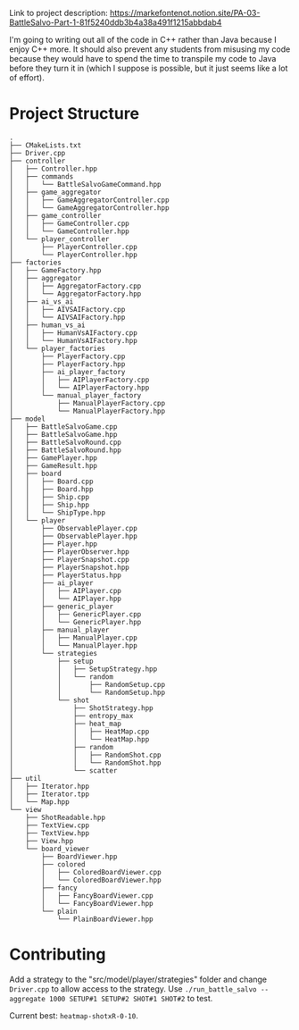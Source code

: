 Link to project description: https://markefontenot.notion.site/PA-03-BattleSalvo-Part-1-81f5240ddb3b4a38a491f1215abbdab4

I'm going to writing out all of the code in C++ rather than Java because I enjoy C++ more. It should also prevent any students from misusing my code because they would have to spend the time to transpile my code to Java before they turn it in (which I suppose is possible, but it just seems like a lot of effort). 


# Project Structure
```
.
├── CMakeLists.txt
├── Driver.cpp
├── controller
│   ├── Controller.hpp
│   ├── commands
│   │   └── BattleSalvoGameCommand.hpp
│   ├── game_aggregator
│   │   ├── GameAggregatorController.cpp
│   │   └── GameAggregatorController.hpp
│   ├── game_controller
│   │   ├── GameController.cpp
│   │   └── GameController.hpp
│   └── player_controller
│       ├── PlayerController.cpp
│       └── PlayerController.hpp
├── factories
│   ├── GameFactory.hpp
│   ├── aggregator
│   │   ├── AggregatorFactory.cpp
│   │   └── AggregatorFactory.hpp
│   ├── ai_vs_ai
│   │   ├── AIVSAIFactory.cpp
│   │   └── AIVSAIFactory.hpp
│   ├── human_vs_ai
│   │   ├── HumanVsAIFactory.cpp
│   │   └── HumanVsAIFactory.hpp
│   └── player_factories
│       ├── PlayerFactory.cpp
│       ├── PlayerFactory.hpp
│       ├── ai_player_factory
│       │   ├── AIPlayerFactory.cpp
│       │   └── AIPlayerFactory.hpp
│       └── manual_player_factory
│           ├── ManualPlayerFactory.cpp
│           └── ManualPlayerFactory.hpp
├── model
│   ├── BattleSalvoGame.cpp
│   ├── BattleSalvoGame.hpp
│   ├── BattleSalvoRound.cpp
│   ├── BattleSalvoRound.hpp
│   ├── GamePlayer.hpp
│   ├── GameResult.hpp
│   ├── board
│   │   ├── Board.cpp
│   │   ├── Board.hpp
│   │   ├── Ship.cpp
│   │   ├── Ship.hpp
│   │   └── ShipType.hpp
│   └── player
│       ├── ObservablePlayer.cpp
│       ├── ObservablePlayer.hpp
│       ├── Player.hpp
│       ├── PlayerObserver.hpp
│       ├── PlayerSnapshot.cpp
│       ├── PlayerSnapshot.hpp
│       ├── PlayerStatus.hpp
│       ├── ai_player
│       │   ├── AIPlayer.cpp
│       │   └── AIPlayer.hpp
│       ├── generic_player
│       │   ├── GenericPlayer.cpp
│       │   └── GenericPlayer.hpp
│       ├── manual_player
│       │   ├── ManualPlayer.cpp
│       │   └── ManualPlayer.hpp
│       └── strategies
│           ├── setup
│           │   ├── SetupStrategy.hpp
│           │   └── random
│           │       ├── RandomSetup.cpp
│           │       └── RandomSetup.hpp
│           └── shot
│               ├── ShotStrategy.hpp
│               ├── entropy_max
│               ├── heat_map
│               │   ├── HeatMap.cpp
│               │   └── HeatMap.hpp
│               ├── random
│               │   ├── RandomShot.cpp
│               │   └── RandomShot.hpp
│               └── scatter
├── util
│   ├── Iterator.hpp
│   ├── Iterator.tpp
│   └── Map.hpp
└── view
    ├── ShotReadable.hpp
    ├── TextView.cpp
    ├── TextView.hpp
    ├── View.hpp
    └── board_viewer
        ├── BoardViewer.hpp
        ├── colored
        │   ├── ColoredBoardViewer.cpp
        │   └── ColoredBoardViewer.hpp
        ├── fancy
        │   ├── FancyBoardViewer.cpp
        │   └── FancyBoardViewer.hpp
        └── plain
            └── PlainBoardViewer.hpp
```

# Contributing
Add a strategy to the "src/model/player/strategies" folder and change `Driver.cpp` to allow access to the strategy. Use `./run_battle_salvo --aggregate 1000 SETUP#1 SETUP#2 SHOT#1 SHOT#2` to test.

Current best: `heatmap-shotxR-0-10`.